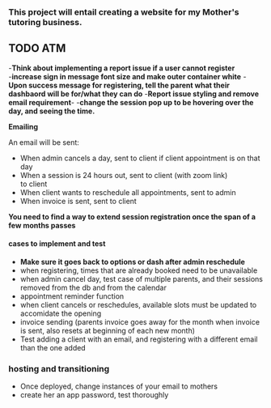 ### This project will entail creating a website for my Mother's tutoring business.  

## TODO ATM  

-**Think about implementing a report issue if a user cannot register**  
-**increase sign in message font size and make outer container white**
-**Upon success message for registering, tell the parent what their dashbaord will be for/what they can do**
-**Report issue styling and remove email requirement**-
-**change the session pop up to be hovering over the day, and seeing the time.**

**Emailing**

An email will be sent:  
- When admin cancels a day, sent to client if client appointment is on that day
- When a session is 24 hours out, sent to client (with zoom link)  
  to client
- When client wants to reschedule all appointments, sent to admin
- When invoice is sent, sent to client

**You need to find a way to extend session registration once the span of a few months passes**


#### cases to implement and test  


- **Make sure it goes back to options or dash after admin reschedule**
- when registering, times that are already booked need to be unavailable  
- when admin cancel day, test case of multiple parents, and their sessions removed from the db and from the calendar  
- appointment reminder function  
- when client cancels or reschedules, available slots must be updated to accomidate the opening  
- invoice sending (parents invoice goes away for the month when invoice is sent, also resets at beginning of each new month)
- Test adding a client with an email, and registering with a different email than the one added


### hosting and transitioning
- Once deployed, change instances of your email to mothers
- create her an app password, test thoroughly

